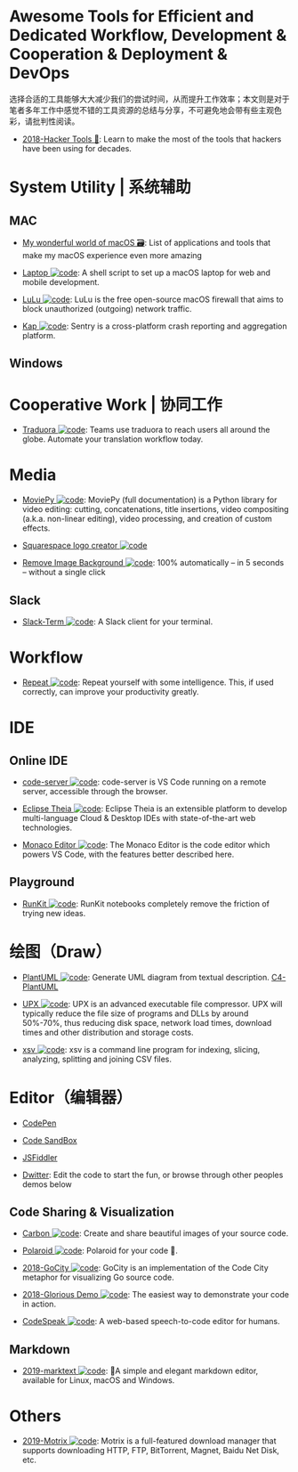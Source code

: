 # Awesome Tools for Efficient and Dedicated Workflow, Development & Cooperation & Deployment & DevOps

选择合适的工具能够大大减少我们的尝试时间，从而提升工作效率；本文则是对于笔者多年工作中感觉不错的工具资源的总结与分享，不可避免地会带有些主观色彩，请批判性阅读。

- [2018-Hacker Tools 🏫](https://hacker-tools.github.io/): Learn to make the most of the tools that hackers have been using for decades.

# System Utility | 系统辅助

## MAC

- [My wonderful world of macOS 🗃️](https://github.com/nikitavoloboev/my-mac-os): List of applications and tools that make my macOS experience even more amazing

- [Laptop ![code](https://shorturl.at/dlxyK)](https://github.com/thoughtbot/laptop): A shell script to set up a macOS laptop for web and mobile development.

- [LuLu ![code](https://shorturl.at/dlxyK)](https://github.com/objective-see/LuLu): LuLu is the free open-source macOS firewall that aims to block unauthorized (outgoing) network traffic.

- [Kap ![code](https://shorturl.at/dlxyK)](https://github.com/wulkano/kap): Sentry is a cross-platform crash reporting and aggregation platform.

## Windows

# Cooperative Work | 协同工作

- [Traduora ![code](https://shorturl.at/dlxyK)](https://traduora.com/): Teams use traduora to reach users all around the globe. Automate your translation workflow today.

# Media

- [MoviePy ![code](https://shorturl.at/dlxyK)](https://github.com/Zulko/moviepy): MoviePy (full documentation) is a Python library for video editing: cutting, concatenations, title insertions, video compositing (a.k.a. non-linear editing), video processing, and creation of custom effects.

- [Squarespace logo creator ![code](https://shorturl.at/dlxyK)](https://logo.squarespace.com/)

- [Remove Image Background ![code](https://shorturl.at/dlxyK)](https://www.remove.bg/): 100% automatically – in 5 seconds – without a single click

## Slack

- [Slack-Term ![code](https://shorturl.at/dlxyK)](https://github.com/erroneousboat/slack-term): A Slack client for your terminal.

# Workflow

- [Repeat ![code](https://shorturl.at/dlxyK)](https://github.com/repeats/Repeat): Repeat yourself with some intelligence. This, if used correctly, can improve your productivity greatly.

# IDE

## Online IDE

- [code-server ![code](https://shorturl.at/dlxyK)](https://github.com/cdr/code-server): code-server is VS Code running on a remote server, accessible through the browser.

- [Eclipse Theia ![code](https://shorturl.at/dlxyK)](https://www.theia-ide.org/): Eclipse Theia is an extensible platform to develop multi-language Cloud & Desktop IDEs with state-of-the-art web technologies.

- [Monaco Editor ![code](https://shorturl.at/dlxyK)](https://github.com/Microsoft/monaco-editor): The Monaco Editor is the code editor which powers VS Code, with the features better described here.

## Playground

- [RunKit ![code](https://shorturl.at/dlxyK)](https://runkit.com/home): RunKit notebooks completely remove the friction of trying new ideas.

# 绘图（Draw）

- [PlantUML ![code](https://shorturl.at/dlxyK)](https://github.com/plantuml/plantuml): Generate UML diagram from textual description. [C4-PlantUML](https://github.com/RicardoNiepel/C4-PlantUML)

- [UPX ![code](https://shorturl.at/dlxyK)](https://github.com/upx/upx): UPX is an advanced executable file compressor. UPX will typically reduce the file size of programs and DLLs by around 50%-70%, thus reducing disk space, network load times, download times and other distribution and storage costs.

- [xsv ![code](https://shorturl.at/dlxyK)](https://github.com/BurntSushi/xsv): xsv is a command line program for indexing, slicing, analyzing, splitting and joining CSV files.

# Editor（编辑器）

- [CodePen]()

- [Code SandBox]()

- [JSFiddler]()

- [Dwitter](https://www.dwitter.net/): Edit the code to start the fun, or browse through other peoples demos below

## Code Sharing & Visualization

- [Carbon ![code](https://shorturl.at/dlxyK)](https://github.com/dawnlabs/carbon): Create and share beautiful images of your source code.

- [Polaroid ![code](https://shorturl.at/dlxyK)](https://github.com/octref/polacode): Polaroid for your code 📸.

- [2018-GoCity ![code](https://shorturl.at/dlxyK)](https://go-city.github.io/#/github.com/gin-gonic/gin): GoCity is an implementation of the Code City metaphor for visualizing Go source code.

- [2018-Glorious Demo ![code](https://shorturl.at/dlxyK)](https://github.com/glorious-codes/glorious-demo): The easiest way to demonstrate your code in action.

- [CodeSpeak ![code](https://shorturl.at/dlxyK)](https://github.com/sethwilsonUS/codespeak): A web-based speech-to-code editor for humans.

## Markdown

- [2019-marktext ![code](https://shorturl.at/dlxyK)](https://github.com/marktext/marktext): 📝A simple and elegant markdown editor, available for Linux, macOS and Windows.

# Others

- [2019-Motrix ![code](https://shorturl.at/dlxyK)](https://github.com/agalwood/Motrix): Motrix is a full-featured download manager that supports downloading HTTP, FTP, BitTorrent, Magnet, Baidu Net Disk, etc.
